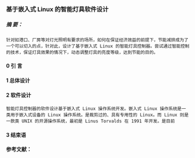 ### 基于嵌入式 Linux 的智能灯具软件设计


##### 摘 要：
    针对如港口、厂房等对灯光照明有要求的场所，如何在保证经济效益的前提下，节能减排成为了一个可以切入的点，针对此，设计了基于嵌入式 Linux 的智能灯具控制器。尝试通过智能控制的技术，保证灯具效果的情况下，动态调整灯具的亮度等级，达到节能的目的。
#### 0 引 言

#### 1 总体设计


#### 2 软件设计
    智能灯具控制器的软件设计基于嵌入式 Linux 操作系统开发。嵌入式 Linux 操作系统是一类用于嵌入式设备的 Linux 操作系统。是裁剪过的、具有专用性的 Linux。而 Linux 则是一款类 UNIX 的开源操作系统，最初是 Linus Torvalds 在 1991 年开发。是目前


#### 3 结束语


#### 参考文献：

